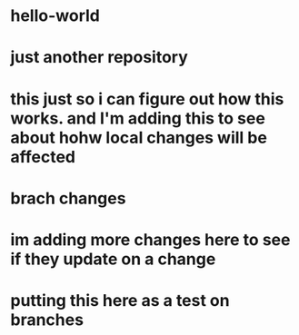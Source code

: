 # hello-world
# just another repository

# this just so i can figure out how this works. and I'm adding this to see about hohw local changes will be affected
# brach changes
# im adding more changes here to see if they update on a change


#  putting this here as a test on branches

